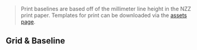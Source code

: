 

> Print baselines are based off of the millimeter line height in the NZZ print paper. Templates for print can be downloaded via the [assets page](assets).

## Grid & Baseline

